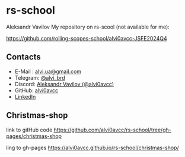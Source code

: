 # rs-school
Aleksandr Vavilov
My repository on rs-scool (not available for me):

<https://github.com/rolling-scopes-school/alvi0avcc-JSFE2024Q4>

## Contacts
* E-Mail : <alvi.ua@gmail.com>
* Telegram: [@alvi_brd](https://t.me/alvi_brd "https://t.me/alvi_brd")
* Discord: [Aleksandr Vavilov (@alvi0avcc)](https://discordapp.com/users/1300934981924683779/ "https://discordapp.com/users/1300934981924683779/")
* GitHub: [alvi0avcc](https://github.com/alvi0avcc "https://github.com/alvi0avcc")
* [LinkedIn](https://www.linkedin.com/in/aleksandr-vavilov-avcc/ "https://www.linkedin.com/in/aleksandr-vavilov-avcc/")

## Christmas-shop

link to gitHub code <https://github.com/alvi0avcc/rs-school/tree/gh-pages/christmas-shop>

ling to gh-pages <https://alvi0avcc.github.io/rs-school/christmas-shop/>
